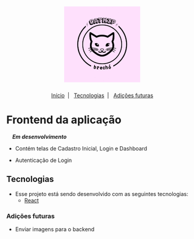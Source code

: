 <h1 align="center">
    <img width="200px" alt="Catnip" title="Catnip" src=".github/logo.jpg"/>
</h1>

<p align="center">
  <a href="#frontend-da-aplicação">Início</a>&nbsp;&nbsp;|&nbsp;&nbsp;
  <a href="#tecnologias">Tecnologias</a>&nbsp;&nbsp;|&nbsp;&nbsp;
  <a href="#adições-futuras">Adições futuras</a>
</p>

# Frontend da aplicação

&nbsp;&nbsp;&nbsp;&nbsp;__*Em desenvolvimento*__

- Contém telas de Cadastro Inicial, Login e Dashboard

- Autenticação de Login

## Tecnologias

- Esse projeto está sendo desenvolvido com as seguintes tecnologias:
  - [React](https://reactjs.org)

### Adições futuras

- Enviar imagens para o backend